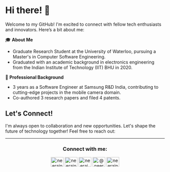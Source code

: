 # Hi there! 👋

Welcome to my GitHub! I'm excited to connect with fellow tech enthusiasts and innovators. Here’s a bit about me:

🎓 **About Me**
- Graduate Research Student at the University of Waterloo, pursuing a Master's in Computer Software Engineering.
- Graduated with an academic background in electronics engineering from the Indian Institute of Technology (IIT) BHU in 2020.

💼 **Professional Background**
- 3 years as a Software Engineer at Samsung R&D India, contributing to cutting-edge projects in the mobile camera domain.
- Co-authored 3 research papers and filed 4 patents.


<!--[![Your GitHub Stats](https://github-readme-stats.vercel.app/api?username=neerajnagar26&show_icons=true&theme=dark)](https://github.com/neerajnagar26/)
-->
<!--
[![Neeraj's LeetCode Stats](https://leetcode-stats.vercel.app/api?username=neerajnagar&theme=Dark)](https://leetcode.com/neerajnagar/)
-->

## Let's Connect!

I'm always open to collaboration and new opportunities. Let's shape the future of technology together! Feel free to reach out:

---
<h3 align="center">Connect with me:</h3>
<p align="center">
<a href="https://twitter.com/neerajnagar26" target="blank"><img align="center" src="https://raw.githubusercontent.com/rahuldkjain/github-profile-readme-generator/master/src/images/icons/Social/twitter.svg" alt="neerajnagar26" height="30" width="40" /></a>
<a href="https://www.linkedin.com/in/neerajnagar26/" target="blank"><img align="center" src="https://raw.githubusercontent.com/rahuldkjain/github-profile-readme-generator/master/src/images/icons/Social/linked-in-alt.svg" alt="neerajnagar26" height="30" width="40" /></a>
<a href="https://www.instagram.com/neeraj_nagar26/" target="blank"><img align="center" src="https://raw.githubusercontent.com/rahuldkjain/github-profile-readme-generator/master/src/images/icons/Social/instagram.svg" alt="neeraj_nagar26" height="30" width="40" /></a>
<a href="https://medium.com/@neerajnagar" target="blank"><img align="center" src="https://raw.githubusercontent.com/rahuldkjain/github-profile-readme-generator/master/src/images/icons/Social/medium.svg" alt="@neerajnagar" height="30" width="40" /></a>
<a href="https://leetcode.com/neerajnagar/" target="blank"><img align="center" src="https://raw.githubusercontent.com/rahuldkjain/github-profile-readme-generator/master/src/images/icons/Social/leet-code.svg" alt="neerajnagar" height="30" width="40" /></a>
</p>



